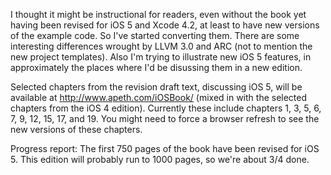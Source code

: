 I thought it might be instructional for readers, even without the book yet having been revised for iOS 5 and Xcode 4.2, at least to have new versions of the example code. So I've started converting them. There are some interesting differences wrought by LLVM 3.0 and ARC (not to mention the new project templates). Also I'm trying to illustrate new iOS 5 features, in approximately the places where I'd be disussing them in a new edition.

Selected chapters from the revision draft text, discussing iOS 5, will be available at <http://www.apeth.com/iOSBook/> (mixed in with the selected chapters from the iOS 4 edition). Currently these include chapters 1, 3, 5, 6, 7, 9, 12, 15, 17, and 19. You might need to force a browser refresh to see the new versions of these chapters.

Progress report: The first 750 pages of the book have been revised for iOS 5. This edition will probably run to 1000 pages, so we're about 3/4 done.
